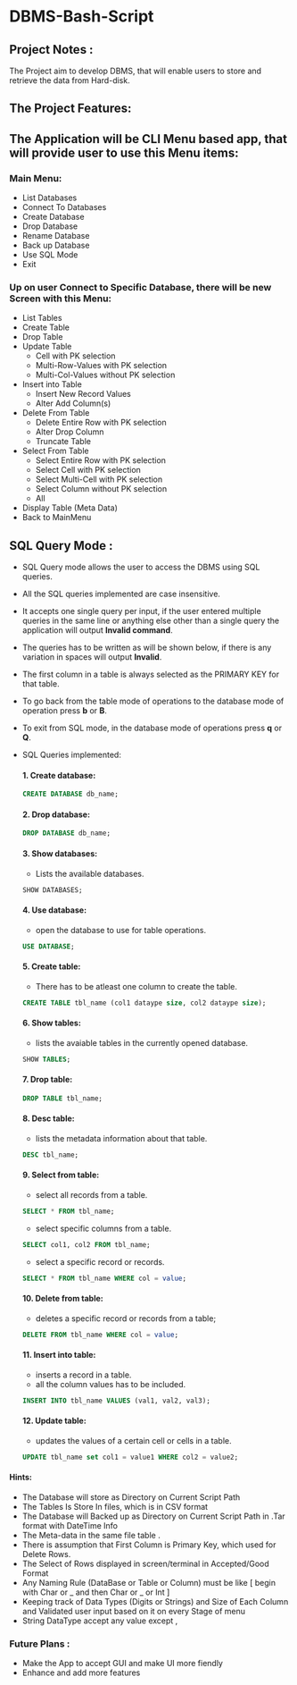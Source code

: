 # DBMS-Bash-Script

## Project Notes : 

The Project aim to develop DBMS, that will enable users to store and retrieve the data from Hard-disk.

## The Project Features:
## The Application will be CLI Menu based app, that will provide user to use this Menu items:
### Main Menu:
- List Databases
- Connect To Databases
- Create Database
- Drop Database
- Rename Database
- Back up Database
- Use SQL Mode
- Exit 

### Up on user Connect to Specific Database, there will be new Screen with this Menu: 
- List Tables
- Create Table  
- Drop Table 
- Update Table 
  - Cell with PK selection
  - Multi-Row-Values with PK selection
  - Multi-Col-Values without PK selection
- Insert into Table 
  - Insert New Record Values 
  - Alter Add Column(s)
- Delete From Table  
  - Delete Entire Row with PK selection
  - Alter Drop Column
  - Truncate Table
- Select From Table
  - Select Entire Row with PK selection
  - Select Cell with PK selection
  - Select Multi-Cell with PK selection
  - Select Column without PK selection
  - All
- Display Table (Meta Data)
- Back to MainMenu 

## SQL Query Mode : 
- SQL Query mode allows the user to access the DBMS using SQL queries.
- All the SQL queries implemented are case insensitive.
- It accepts one single query per input, if the user entered multiple queries in the same line or anything else other than a single query the application will output **Invalid command**.
- The queries has to be written as will be shown below, if there is any variation in spaces will output **Invalid**.
- The first column in a table is always selected as the PRIMARY KEY for that table.
- To go back from the table mode of operations to the database mode of operation press **b** or **B**.
- To exit from SQL mode, in the database mode of operations press **q** or **Q**.
- SQL Queries implemented:

   #### **1. Create database:**
    ``` sql
    CREATE DATABASE db_name;
    ```
  #### **2. Drop database:**
    ``` sql
    DROP DATABASE db_name;
    ```
  #### **3. Show databases:**
  - Lists the available databases.
   ``` sql
   SHOW DATABASES;
   ```
  #### **4. Use database:**
  - open the database to use for table operations.
  ``` sql
  USE DATABASE;
  ```
  #### **5. Create table:**
  - There has to be atleast one column to create the table.
  ``` sql
  CREATE TABLE tbl_name (col1 dataype size, col2 dataype size);
  ```
  #### **6. Show tables:**
  - lists the avaiable tables in the currently opened database.
  ``` sql
  SHOW TABLES;
  ```
  #### **7. Drop table:**
  ``` sql
  DROP TABLE tbl_name;
  ```
  #### **8. Desc table:**
  - lists the metadata information about that table.
  ``` sql
  DESC tbl_name;
  ```
  #### **9. Select from table:**
  - select all records from a table.
  ``` sql
  SELECT * FROM tbl_name;
  ```
  - select specific columns from a table.
  ``` sql
  SELECT col1, col2 FROM tbl_name;
  ```
  - select a specific record or records.
  ``` sql
  SELECT * FROM tbl_name WHERE col = value;
  ```
  #### **10. Delete from table:**
  - deletes a specific record or records from a table;
  ``` sql
  DELETE FROM tbl_name WHERE col = value;
  ```
  #### **11. Insert into table:**
  - inserts a record in a table.
  - all the column values has to be included.
  ``` sql
  INSERT INTO tbl_name VALUES (val1, val2, val3);
  ```
  #### **12. Update table:**
  - updates the values of a certain cell or cells in a table.
  ``` sql
  UPDATE tbl_name set col1 = value1 WHERE col2 = value2;
  ```




####  Hints:
- The Database will store as Directory on Current Script Path 
- The Tables Is Store In files, which is in CSV format 
- The Database will Backed up as Directory on Current Script Path in .Tar format with DateTime Info 
- The Meta-data in the same file table .
- There is assumption that First Column is Primary Key, which used for Delete Rows.
- The Select of Rows displayed in screen/terminal in Accepted/Good Format
- Any Naming Rule (DataBase or Table or Column) must be like [ begin with Char or _ and then Char or _ or Int   ]
- Keeping track of Data Types (Digits or Strings) and Size of Each Column and Validated user input based on it on every Stage of menu 
- String DataType accept any value except ,  



### Future Plans :
- Make the App to accept GUI and make UI more fiendly 
- Enhance and add more features
